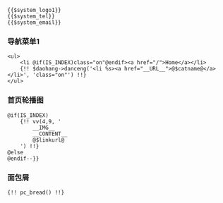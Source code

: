 ```
{{$system_logo1}}
{{$system_tel}}
{{$system_email}}
```
### 导航菜单1
```
<ul>
	<li @if(IS_INDEX)class="on"@endif><a href="/">Home</a></li>
	{!! $daohang->danceng('<li %s><a href="__URL__">@$catname@</a></li>', 'class="on"') !!}
</ul>
```
### 首页轮播图
```
@if(IS_INDEX)
	{!! vv(4,9, '
    	__IMG__
    	__CONTENT__
    	@$linkurl@
	') !!}
@else
@endif--}}
```
### 面包屑
```
{!! pc_bread() !!}
```
